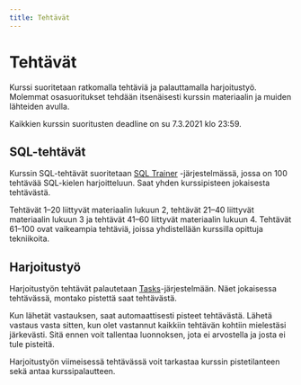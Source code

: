 ```yaml
---
title: Tehtävät
---
```


# Tehtävät

Kurssi suoritetaan ratkomalla tehtäviä ja palauttamalla harjoitustyö. Molemmat osasuoritukset tehdään itsenäisesti kurssin materiaalin ja muiden lähteiden avulla.

Kaikkien kurssin suoritusten deadline on su 7.3.2021 klo 23:59.

## SQL-tehtävät

Kurssin SQL-tehtävät suoritetaan [SQL Trainer](https://sqltrainer.withmooc.fi/) -järjestelmässä, jossa on 100 tehtävää SQL-kielen harjoitteluun. Saat yhden kurssipisteen jokaisesta tehtävästä.

Tehtävät 1–20 liittyvät materiaalin lukuun 2, tehtävät 21–40 liittyvät materiaalin lukuun 3 ja tehtävät 41–60 liittyvät materiaalin lukuun 4. Tehtävät 61–100 ovat vaikeampia tehtäviä, joissa yhdistellään kurssilla opittuja tekniikoita.

## Harjoitustyö

Harjoitustyön tehtävät palautetaan [Tasks](https://tasks.withmooc.fi/tikape-kevat-2021/)-järjestelmään. Näet jokaisessa tehtävässä, montako pistettä saat tehtävästä.

Kun lähetät vastauksen, saat automaattisesti pisteet tehtävästä. Lähetä vastaus vasta sitten, kun olet vastannut kaikkiin tehtävän kohtiin mielestäsi järkevästi. Sitä ennen voit tallentaa luonnoksen, jota ei arvostella ja josta ei tule pisteitä.

Harjoitustyön viimeisessä tehtävässä voit tarkastaa kurssin pistetilanteen sekä antaa kurssipalautteen.
